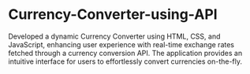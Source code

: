 # Currency-Converter-using-API
Developed a dynamic Currency Converter using HTML, CSS, and JavaScript, enhancing user experience with real-time exchange rates fetched through a currency conversion API. The application provides an intuitive interface for users to effortlessly convert currencies on-the-fly.
